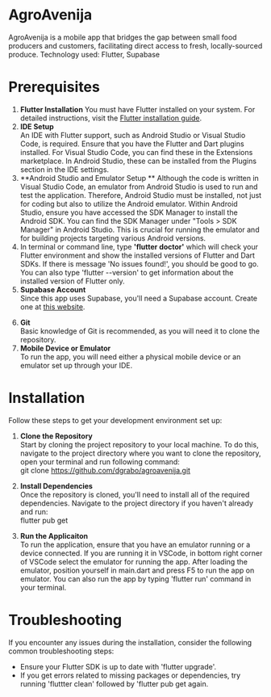 # AgroAvenija

AgroAvenija is a mobile app that bridges the gap between small food producers and customers, facilitating direct access to fresh, locally-sourced produce.
Technology used: Flutter, Supabase

# Prerequisites

1. **Flutter Installation** 
   You must have Flutter installed on your system.
   For detailed instructions, visit the [Flutter installation guide](https://docs.flutter.dev/get-started/install).
2. **IDE Setup**  
   An IDE with Flutter support, such as Android Studio or Visual Studio Code, is required. 
   Ensure that you have the Flutter and Dart plugins installed. 
   For Visual Studio Code, you can find these in the Extensions marketplace. In Android Studio, these can be installed from the Plugins section in the IDE settings.
3. **Android Studio and Emulator Setup ** 
   Although the code is written in Visual Studio Code, an emulator from Android Studio is used to run and test the application.
   Therefore, Android Studio must be installed, not just for coding but also to utilize the Android emulator. 
   Within Android Studio, ensure you have accessed the SDK Manager to install the Android SDK. 
   You can find the SDK Manager under "Tools > SDK Manager" in Android Studio. 
   This is crucial for running the emulator and for building projects targeting various Android versions. 
4. In terminal or command line, type **'flutter doctor'** which will check your Flutter environment and show the installed versions of Flutter and Dart SDKs. 
If there is message 'No issues found!', you should be good to go. You can also type 'flutter --version' to get information about the installed version of Flutter only.
5. **Supabase Account**  
   Since this app uses Supabase, you'll need a Supabase account. Create one at [this website](https://supabase.com/).
<!-- 4. Environment Setup: 
    Enviroment variable for Supabase must be configured
    Ovo moram dodatno istražit.
 -->
6. **Git**  
   Basic knowledge of Git is recommended, as you will need it to clone the repository.
7. **Mobile Device or Emulator**  
   To run the app, you will need either a physical mobile device or an emulator set up through your IDE.

# Installation

Follow these steps to get your development environment set up:

1. **Clone the Repository**  
   Start by cloning the project repository to your local machine. 
   To do this, navigate to the project directory where you want to clone the repository, open your terminal and run following command:  
   git clone https://github.com/dgrabo/agroavenija.git

2. **Install Dependencies**  
   Once the repository is cloned, you'll need to install all of the required dependencies.
   Navigate to the project directory if you haven't already and run:  
   flutter pub get

<!-- 3. Setup Environment Variables 
    Trebam ovo dodatno pogledati još.
 -->

3. **Run the Applicaiton**  
   To run the application, ensure that you have an emulator running or a device connected.
   If you are running it in VSCode, in bottom right corner of VSCode select the emulator for running the app. 
   After loading the emulator, position yourself in main.dart and press F5 to run the app on emulator.
   You can also run the app by typing 'flutter run' command in your terminal.

# Troubleshooting

If you encounter any issues during the installation, consider the following common troubleshooting steps:

- Ensure your Flutter SDK is up to date with 'flutter upgrade'.
- If you get errors related to missing packages or dependencies, try running 'fluttter clean' followed by 'flutter pub get again.
<!-- - Check that your environment variables are set correctly.
    Trebam provjeriti ovo.
 -->